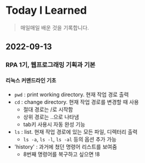 # Today I Learned
> 매일매일 배운 것을 기록합니다.

## 2022-09-13
### RPA 1기, 웹프로그래밍 기획과 기본
#### 리눅스 커맨드라인 기초
- `pwd` : print working directory. 현재 작업 경로 출력
- `cd` : change directory. 현재 작업 경로를 변경할 때 사용
  - 절대 경로는 /로 시작함
  - 상위 경로는 ..으로 나타냄
  - tab키 사용시 자동 완성 기능
- `ls` : list. 현재 작업 경로에 있는 모든 파일, 디렉터리 출력
  - `ls -a`, `ls -l`, `ls -al` 등의 옵션 추가 가능
- 'history' : 과거에 쳤던 명령어 리스트를 보여줌
  - 8번째 명령어를 복구하고 싶으면 !8
  
